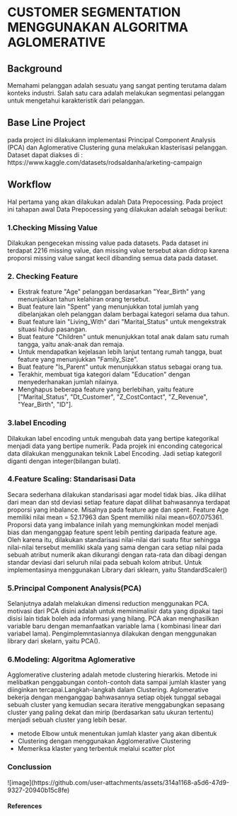 <h1>
  CUSTOMER SEGMENTATION MENGGUNAKAN ALGORITMA AGLOMERATIVE
</h1>

<h2>Background</h2>
<p>
Memahami pelanggan adalah sesuatu yang sangat penting terutama dalam konteks industri. Salah satu cara adalah melakukan segmentasi pelanggan untuk mengetahui karakteristik dari pelanggan.
</p>
<h2>Base Line Project</h2>
<p>
pada project ini dilakukann implementasi Principal Component Analysis (PCA) dan Aglomerative Clustering guna melakukan klasterisasi pelanggan.
Dataset dapat diakses di : https://www.kaggle.com/datasets/rodsaldanha/arketing-campaign
</p>
<h2>
  Workflow</h2>
<p>
Hal pertama yang akan dilakukan adalah Data Prepocessing. Pada project ini tahapan awal Data Prepocessing yang dilakukan adalah sebagai berikut: 
<h3>1.Checking Missing Value </h3>
<p>Dilakukan pengecekan missing value pada datasets. Pada dataset ini terdapat 2216 missing value, dan missing value tersebut akan didrop karena proporsi missing value sangat kecil dibanding semua data pada dataset.</p>
<h3>2. Checking Feature</h3>
<ul>
  <li>Ekstrak feature "Age" pelanggan berdasarkan "Year_Birth" yang menunjukkan tahun kelahiran orang tersebut.</li>
  <li>Buat feature lain "Spent" yang menunjukkan total jumlah yang dibelanjakan oleh pelanggan dalam berbagai kategori selama dua tahun.</li>
  <li>Buat feature lain "Living_With" dari "Marital_Status" untuk mengekstrak situasi hidup pasangan.</li>
  <li>Buat feature "Children" untuk menunjukkan total anak dalam satu rumah tangga, yaitu anak-anak dan remaja.</li>
  <li>Untuk mendapatkan kejelasan lebih lanjut tentang rumah tangga, buat feature yang menunjukkan "Family_Size".</li>
  <li>Buat feature "Is_Parent" untuk menunjukkan status sebagai orang tua.</li>
  <li>Terakhir, membuat tiga kategori dalam "Education" dengan menyederhanakan jumlah nilainya.</li>
  <li>Menghapus beberapa feature yang berlebihan, yaitu feature ["Marital_Status", "Dt_Customer", "Z_CostContact", "Z_Revenue", "Year_Birth", "ID"].</li>
</ul>
<h3>3.label Encoding</h3>
<p>	Dilakukan label encoding untuk mengubah data yang bertipe kategorikal menjadi data yang bertipe numerik. Pada projek ini enconding categorical data dilakukan menggunakan teknik Label Encoding. Jadi setiap kategoril diganti dengan integer(bilangan bulat).</p>
<h3>4.Feature Scaling: Standarisasi Data</h3>
<p>
Secara sederhana dilakukan standarisasi agar model tidak bias. Jika dilihat dari mean dan std deviasi setiap feature dapat dilihat bahwasannya terdapat proporsi yang inbalance. Misalnya pada  feature age dan spent. Feature Age memiliki nilai mean = 52.17963 dan Spent memiliki nilai mean=607.075361. Proporsi data yang imbalance inilah yang memungkinkan model menjadi bias dan menganggap feature spent lebih penting daripada feature age. Oleh karena itu, dilakukan standarisasi nilai-nilai dari suatu fitur sehingga nilai-nilai tersebut memiliki skala yang sama dengan cara setiap nilai pada sebuah atribut numerik akan dikurangi dengan rata-rata dan dibagi dengan standar deviasi dari seluruh nilai pada sebuah kolom atribut. Untuk implementasinya menggunakan Library dari sklearn, yaitu StandardScaler()
</p>
<h3>5.Principal Component Analysis(PCA)</h3>
<p>Selanjutnya adalah melakukan dimensi reduction menggunakan PCA.
  motivasi dari PCA disini adalah untuk meminimalisir data yang dipakai tapi disisi lain tidak boleh ada informasi yang hilang. PCA akan menghasilkan variable baru dengan memanfaatkan variable lama ( kombinasi linear dari variabel lama). Pengimplemntasiannya dilakukan dengan menggunakan library dari skelarn, yaitu PCA().
</p>
<h3>6.Modeling: Algoritma Aglomerative</h3>
<p>
  Agglomerative clustering adalah metode clustering hierarkis. Metode ini melibatkan penggabungan contoh-contoh data sampai jumlah klaster yang diinginkan tercapai.Langkah-langkah dalam Clustering. Aglomerative bekerja dengan menganggap bahwasannya setiap objek tunggal sebagai sebuah cluster yang kemudian secara iterative menggabungkan sepasang cluster yang paling dekat dan mirip (berdasarkan satu ukuran tertentu) menjadi sebuah cluster yang lebih besar.
  <ul>
   <li>metode Elbow untuk menentukan jumlah klaster yang akan dibentuk</li> 
    <li>Clustering dengan menggunakan Agglomerative Clustering</li>
    <li>Memeriksa klaster yang terbentuk melalui scatter plot</li>
  </ul>
</p>

<h3>Conclussion</h3>
<p>
  ![image](https://github.com/user-attachments/assets/314a1168-a5d6-47d9-9327-20940b15c8fe)
</p>
<h4>References</h4>
